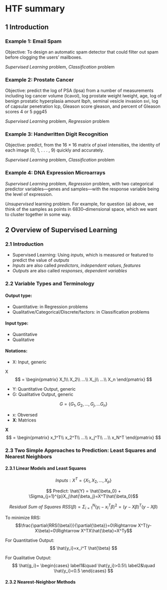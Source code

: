 # HTF summary

## 1 Introduction

### Example 1: Email Spam
Objective: To design an automatic spam detector that
could filter out spam before clogging the users’ mailboxes.

*Supervised Learning* problem, *Classification* problem

### Example 2: Prostate Cancer
Objective: predict the log of PSA (lpsa) from a number of measurements including log cancer volume (lcavol), log prostate weight lweight, age, log of benign prostatic hyperplasia amount lbph, seminal vesicle invasion svi, log of capsular penetration lcp, Gleason score gleason, and percent of Gleason scores 4 or 5 pgg45

*Supervised Learning* problem, *Regression* problem

### Example 3: Handwritten Digit Recognition
Objective: predict, from the 16 × 16 matrix of pixel
intensities, the identity of each image (0, 1, . . . , 9) quickly and accurately.

*Supervised Learning* problem, *Classification* problem

### Example 4: DNA Expression Microarrays
*Supervised Learning* problem, *Regression* problem, with two categorical predictor variables—genes and samples—with the response variable being the level of expression.

*Unsupervised* learning problem. For example, for question (a) above, we think of the samples as points in 6830–dimensional space, which we want to cluster together in some way.

## 2 Overview of Supervised Learning
### 2.1 Introduction
* Supervised Learning: Using *inputs*, which is measured or featured to predict the value of *outputs*
* *Inputs* are also called *predictors*, *independent values*, *features*
* *Outputs* are also called *responses*, *dependent variables*

### 2.2 Variable Types and Terminology
#### Output type:
* Quantitative: in Regression problems
* Qualitative/Categorical/Discrete/factors: in Classification problems

#### Input type:
* Quantitative
* Qualitative

#### Notations:
* X: Input, generic

X $$ =
\begin{pmatrix}
X_1\\
X_2\\
...\\
X_j\\
...\\
X_n
\end{pmatrix}
$$

* Y: Quantitative Output, generic
* G: Qualitative Output, generic

$$ G = \{G_1, G_2,...,G_j,...G_n \}$$

* x: Obversed
* **X**: Matrices

**X** $$ = 
\begin{pmatrix}
x_1^T\\
x_2^T\\
...\\
x_j^T\\
...\\
x_N^T
\end{pmatrix}
$$

### 2.3 Two Simple Approaches to Prediction: Least Squares and Nearest Neighbors
#### 2.3.1 Linear Models and Least Squares
$$ Inputs: X^T = \{X_1, X_2,..., X_p\}$$

$$ Predict: \hat{Y} = \hat{\beta_0} + \Sigma_{j=1}^{p}X_j\hat{\beta_j}=X^T\hat{\beta_0}$$

$$ Residual\ Sum\ of\ Squares\ RSS(\beta) = \Sigma_{i=1}^{N}(y_i-x_i^T\beta)^2=(y-X\beta)^T(y-X\beta)$$

To minimize RRS: $$\frac{\partial{RRS(\beta)}}{\partial{\beta}}=0\Rightarrow X^T(y-X\beta)=0\Rightarrow X^TX\hat{\beta}=X^Ty$$

For Quantitative Output: $$ \hat{y_i}=x_i^T \hat{\beta} $$

For Qualitative Output: $$ \hat{g_i}=
\begin{cases}
label1&\quad \hat{y_i}>0.5\\
label2&\quad \hat{y_i}<0.5
\end{cases}
$$

#### 2.3.2 Nearest-Neighbor Methods
